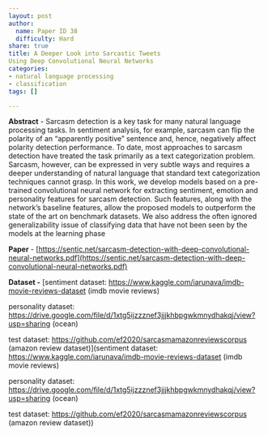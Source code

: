 ```yaml
---
layout: post
author:
  name: Paper ID 38
  difficulty: Hard
share: true
title: A Deeper Look into Sarcastic Tweets
Using Deep Convolutional Neural Networks
categories:
- natural language processing
- classification
tags: []

---
```

**Abstract** - Sarcasm detection is a key task for many natural language processing tasks. In sentiment analysis, for example, sarcasm can flip the polarity of an “apparently positive” sentence and, hence, negatively affect polarity detection performance. To date, most approaches to sarcasm detection have treated the task primarily as a text categorization problem. Sarcasm, however, can be expressed in very subtle ways and requires a deeper understanding of natural language that standard text categorization techniques cannot grasp. In this work, we develop models based on a pre-trained convolutional neural network for extracting sentiment, emotion and personality features for sarcasm detection. Such features, along with the network’s baseline features, allow the proposed models to outperform the state of the art on benchmark datasets. We also address the often ignored generalizability issue of classifying data that have not been seen by the models at the learning phase



**Paper** - [https://sentic.net/sarcasm-detection-with-deep-convolutional-neural-networks.pdf](https://sentic.net/sarcasm-detection-with-deep-convolutional-neural-networks.pdf)

**Dataset -** [sentiment dataset: https://www.kaggle.com/iarunava/imdb-movie-reviews-dataset (imdb movie reviews)

personality dataset: https://drive.google.com/file/d/1xtg5ijzzznef3jjjkhbpgwkmnydhakqj/view?usp=sharing (ocean)

test dataset: https://github.com/ef2020/sarcasmamazonreviewscorpus (amazon review dataset)](sentiment dataset: https://www.kaggle.com/iarunava/imdb-movie-reviews-dataset (imdb movie reviews)

personality dataset: https://drive.google.com/file/d/1xtg5ijzzznef3jjjkhbpgwkmnydhakqj/view?usp=sharing (ocean)

test dataset: https://github.com/ef2020/sarcasmamazonreviewscorpus (amazon review dataset))
    
